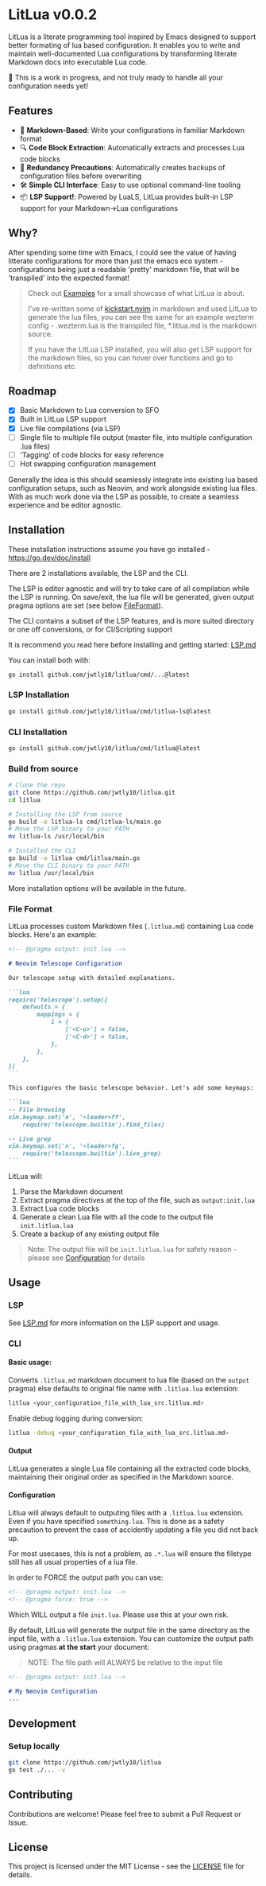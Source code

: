 # LitLua v0.0.2

LitLua is a literate programming tool inspired by Emacs designed to support better formating of lua based configuration. It enables you to write and maintain well-documented Lua configurations by transforming literate Markdown docs into executable Lua code.

🚨 This is a work in progress, and not truly ready to handle all your configuration needs yet!

## Features

- 📝 **Markdown-Based**: Write your configurations in familiar Markdown format
- 🔍 **Code Block Extraction**: Automatically extracts and processes Lua code blocks
- 💾 **Redundancy Precautions**: Automatically creates backups of configuration files before overwriting
- 🛠 **Simple CLI Interface**: Easy to use optional command-line tooling
- 📦 **LSP Support!**: Powered by LuaLS, LitLua provides built-in LSP support for your Markdown->Lua configurations


## Why?

After spending some time with Emacs, I could see the value of having litterate configurations for more than just the emacs eco system - configurations being just a readable 'pretty' markdown file, that will be 'transpiled' into the expected format!


> Check out [Examples](https://github.com/jwtly10/litlua/tree/64b8e4407167ddac72ccd8c92c97f5a331c24550/examples) for a small showcase of what LitLua is about. 
> 
> I've re-written some of [kickstart.nvim](https://github.com/nvim-lua/kickstart.nvim) in markdown and used LitLua to generate the lua files, you can see the same for an example wezterm config - .wezterm.lua is the transpiled file, *.litlua.md is the markdown source.
> 
> If you have the LitLua LSP installed, you will also get LSP support for the markdown files, so you can hover over functions and go to definitions etc.


## Roadmap
- [X] Basic Markdown to Lua conversion to SFO
- [X] Built in LitLua LSP support 
- [X] Live file compilations (via LSP)
- [ ] Single file to multiple file output (master file, into multiple configuration .lua files)
- [ ] 'Tagging' of code blocks for easy reference
- [ ] Hot swapping configuration management

Generally the idea is this should seamlessly integrate into existing lua based configuration setups, such as Neovim, and work alongside existing lua files.
With as much work done via the LSP as possible, to create a seamless experience and be editor agnostic.


## Installation

These installation instructions assume you have go installed - https://go.dev/doc/install

There are 2 installations available, the LSP and the CLI.

The LSP is editor agnostic and will try to take care of all compilation while the LSP is running. On save/exit, 
the lua file will be generated, given output pragma options are set (see below [FileFormat](#file-format)).

The CLI contains a subset of the LSP features, and is more suited directory or one off conversions, or for CI/Scripting support

It is recommend you read here before installing and getting started: [LSP.md](./LSP.md)

You can install both with:

```sh
go install github.com/jwtly10/litlua/cmd/...@latest
```

### LSP Installation

```sh
go install github.com/jwtly10/litlua/cmd/litlua-ls@latest
```

### CLI Installation

```sh
go install github.com/jwtly10/litlua/cmd/litlua@latest
```

### Build from source
```sh
# Clone the repo
git clone https://github.com/jwtly10/litlua.git
cd litlua

# Installing the LSP from source
go build -o litlua-ls cmd/litlua-ls/main.go
# Move the LSP binary to your PATH  
mv litlua-ls /usr/local/bin  

# Installed the CLI
go build -o litlua cmd/litlua/main.go
# Move the CLI binary to your PATH  
mv litlua /usr/local/bin  
```


More installation options will be available in the future.


### File Format

LitLua processes custom Markdown files (`.litlua.md`) containing Lua code blocks. Here's an example:

````markdown
<!-- @pragma output: init.lua -->

# Neovim Telescope Configuration

Our telescope setup with detailed explanations.

```lua
require('telescope').setup({
    defaults = {
        mappings = {
            i = {
                ['<C-u>'] = false,
                ['<C-d>'] = false,
            },
        },
    },
})
```

This configures the basic telescope behavior. Let's add some keymaps:

```lua
-- File browsing
vim.keymap.set('n', '<leader>ff', 
    require('telescope.builtin').find_files)

-- Live grep
vim.keymap.set('n', '<leader>fg', 
    require('telescope.builtin').live_grep)
```
````

LitLua will:
1. Parse the Markdown document
2. Extract pragma directives at the top of the file, such as `output:init.lua`
3. Extract Lua code blocks
4. Generate a clean Lua file with all the code to the output file `init.litlua.lua`
5. Create a backup of any existing output file

> Note: The output file will be `init.litlua.lua` for safety reason - please see [Configuration](#configuration) for details


## Usage

### LSP
See [LSP.md](./LSP.md) for more information on the LSP support and usage.

### CLI

#### Basic usage:

Converts `.litlua.md` markdown document to lua file (based on the `output` pragma) else defaults to original file name with `.litlua.lua` extension:

```bash
litlua <your_configuration_file_with_lua_src.litlua.md>
```

Enable debug logging during conversion:

```bash
litlua -debug <your_configuration_file_with_lua_src.litlua.md>
```

#### Output

LitLua generates a single Lua file containing all the extracted code blocks, maintaining their original order as specified in the Markdown source.

#### Configuration


Litlua will always default to outputing files with a `.litlua.lua` extension. Even if you have specified `something.lua`. This is done as a safety precaution to prevent the case of accidently updating a file you did not back up. 

For most usecases, this is not a problem, as `.*.lua` will ensure the filetype still has all usual properties of a lua file. 

In order to FORCE the output path you can use:

``` markdown
<!-- @pragma output: init.lua -->
<!-- @pragma force: true -->
```

Which WILL output a file `init.lua`. Please use this at your own risk.


By default, LitLua will generate the output file in the same directory as the input file, with a `.litlua.lua` extension. You can customize the output path using pragmas **at the start** your document:

> NOTE: The file path will ALWAYS be relative to the input file

```markdown
<!-- @pragma output: init.lua -->

# My Neovim Configuration
...
```

## Development

### Setup locally

```bash
git clone https://github.com/jwtly10/litlua
go test ./... -v
```

## Contributing

Contributions are welcome! Please feel free to submit a Pull Request or Issue.

## License

This project is licensed under the MIT License - see the [LICENSE](LICENSE) file for details.
